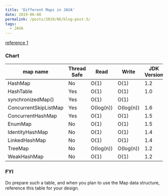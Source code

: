```yaml
---
title: 'Different Maps in JAVA' 
date: 2019-06-08
permalink: /posts/2019/06/blog-post-3/
tags:
  - JAVA 
---
```


[reference 1](https://docs.oracle.com/javase/8/docs/api/java/util/Map.html)

### Chart

| map name              | Thread Safe  | Read      | Write     | JDK Version | reference |
|-----------------------|--------------|-----------|-----------|-------------|-----------|
| HashMap               | No           | O(1)      | O(1)      | 1.2         | [ref](https://docs.oracle.com/javase/8/docs/api/java/util/HashMap.html)          |
| HashTable             | Yes          | O(1)      | O(1)      | 1.0         | [ref](https://docs.oracle.com/javase/8/docs/api/java/util/Hashtable.html)          |
| synchronizedMap()     | Yes          | O(1)      | O(1)      |             | [ref](https://www.cnblogs.com/shamo89/p/6700353.html) | 
| ConcurrentSkipListMap | Yes          | O(log(n)) | O(log(n)) | 1.6         | [ref](https://docs.oracle.com/javase/8/docs/api/java/util/concurrent/ConcurrentSkipListMap.html)           |
| ConcurrentHashMap     | Yes          | O(1)      | O(1)      | 1.5         | [ref](https://docs.oracle.com/javase/8/docs/api/java/util/concurrent/ConcurrentHashMap.html)          |
| EnumMap               | No           | O(1)      | O(1)      | 1.5         | [ref](https://docs.oracle.com/javase/8/docs/api/java/util/EnumMap.html)           |
| IdentityHashMap       | No           | O(1)      | O(1)      | 1.4         | [ref](https://docs.oracle.com/javase/8/docs/api/java/util/IdentityHashMap.html) [ref1](https://www.cnblogs.com/drcoding/p/4241664.html)         |
| LinkedHashMap         | No           | O(1)      | O(1)      | 1.4         | [ref](https://docs.oracle.com/javase/8/docs/api/java/util/LinkedHashMap.html) [ref1](https://www.cnblogs.com/yuexzh/p/7486264.html)         |
| TreeMap               | No           | O(log(n)) | O(log(n)) | 1.2         | [ref](https://docs.oracle.com/javase/8/docs/api/java/util/TreeMap.html) [ref1](https://www.cnblogs.com/skywang12345/p/3310928.html)         |
| WeakHashMap           | No           | O(1)      | O(1)      | 1.2         | [ref](https://docs.oracle.com/javase/8/docs/api/java/util/WeakHashMap.html) [ref1](https://blog.csdn.net/earthchinagl/article/details/71413838)       |

### FYI

Do prepare such a table, and when you plan to use the Map data structure, reference this table for your design.
